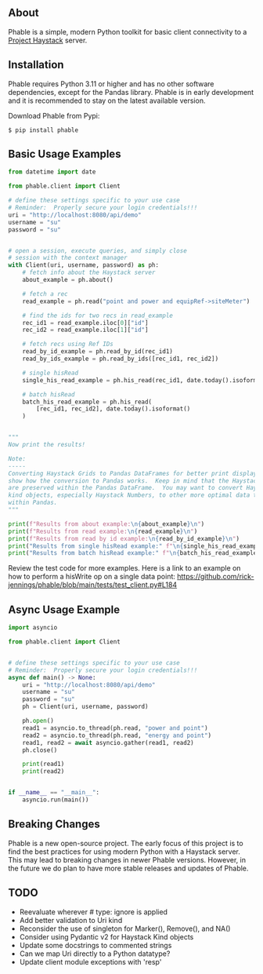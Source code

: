 About
-----
Phable is a simple, modern Python toolkit for basic client connectivity to a [Project Haystack](https://project-haystack.org/) server.

Installation
------------
Phable requires Python 3.11 or higher and has no other software dependencies, except for the Pandas library.  Phable is in early development and it is recommended to stay on the latest available version.

Download Phable from Pypi:

```console
$ pip install phable
```

Basic Usage Examples
--------------------
```python
from datetime import date

from phable.client import Client

# define these settings specific to your use case
# Reminder:  Properly secure your login credentials!!!
uri = "http://localhost:8080/api/demo"
username = "su"
password = "su"


# open a session, execute queries, and simply close
# session with the context manager
with Client(uri, username, password) as ph:
    # fetch info about the Haystack server
    about_example = ph.about()

    # fetch a rec
    read_example = ph.read("point and power and equipRef->siteMeter")

    # find the ids for two recs in read_example
    rec_id1 = read_example.iloc[0]["id"]
    rec_id2 = read_example.iloc[1]["id"]

    # fetch recs using Ref IDs
    read_by_id_example = ph.read_by_id(rec_id1)
    read_by_ids_example = ph.read_by_ids([rec_id1, rec_id2])

    # single hisRead
    single_his_read_example = ph.his_read(rec_id1, date.today().isoformat())

    # batch hisRead
    batch_his_read_example = ph.his_read(
        [rec_id1, rec_id2], date.today().isoformat()
    )


"""
Now print the results!

Note:
-----
Converting Haystack Grids to Pandas DataFrames for better print display and to
show how the conversion to Pandas works.  Keep in mind that the Haystack kinds
are preserved within the Pandas DataFrame.  You may want to convert Haystack
kind objects, especially Haystack Numbers, to other more optimal data types
within Pandas.
"""

print(f"Results from about example:\n{about_example}\n")
print(f"Results from read example:\n{read_example}\n")
print(f"Results from read by id example:\n{read_by_id_example}\n")
print("Results from single hisRead example:" f"\n{single_his_read_example}\n")
print("Results from batch hisRead example:" f"\n{batch_his_read_example}\n")
```

Review the test code for more examples.  Here is a link to an example on how to perform a hisWrite op on a single data point:
https://github.com/rick-jennings/phable/blob/main/tests/test_client.py#L184

Async Usage Example
-------------------
```python
import asyncio

from phable.client import Client


# define these settings specific to your use case
# Reminder:  Properly secure your login credentials!!!
async def main() -> None:
    uri = "http://localhost:8080/api/demo"
    username = "su"
    password = "su"
    ph = Client(uri, username, password)

    ph.open()
    read1 = asyncio.to_thread(ph.read, "power and point")
    read2 = asyncio.to_thread(ph.read, "energy and point")
    read1, read2 = await asyncio.gather(read1, read2)
    ph.close()

    print(read1)
    print(read2)


if __name__ == "__main__":
    asyncio.run(main())
```

Breaking Changes
----------------
Phable is a new open-source project.  The early focus of this project is to find the best practices for using modern Python with a Haystack server.  This may lead to breaking changes in newer Phable versions.  However, in the future we do plan to have more stable releases and updates of Phable.

TODO
----
- Reevaluate wherever # type: ignore is applied
- Add better validation to Uri kind
- Reconsider the use of singleton for Marker(), Remove(), and NA()
- Consider using Pydantic v2 for Haystack Kind objects
- Update some docstrings to commented strings
- Can we map Uri directly to a Python datatype?
- Update client module exceptions with 'resp'